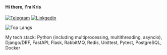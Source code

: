 <h4> Hi there, I'm Kris
<img src="https://github.com/blackcater/blackcater/raw/main/images/Hi.gif" height="15"/></h4>

[![Telegram](https://img.shields.io/badge/Telegram-2CA5E0?style=for-the-badge&logo=telegram&logoColor=white)](https://t.me/kris_melikova)
[![Linkgedin](https://img.shields.io/badge/LinkedIn-0077B5?style=for-the-badge&logo=linkedin&logoColor=white)](https://www.linkedin.com/in/kristina-melikova/)

![Top Langs](https://github-readme-stats.vercel.app/api/top-langs/?username=KrisMelikova&layout=compact&show_icons=true&title_color=fff&icon_color=79ff97&text_color=9f9f9f&bg_color=151515)

My tech stack: Python (including multiprocessing, multithreading, asyncio), Django/DRF, FastAPI, Flask, RabbitMQ, Redis, Unittest, Pytest, PostgreSQL, Docker

